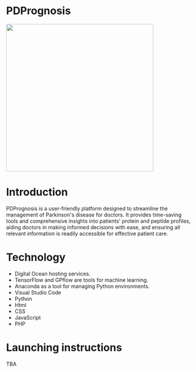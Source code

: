 # PDPrognosis
<img src="[/PDPrognosis.jpeg](https://github.com/ReemB4/2024-GP-08/blob/7659941b239245bc1cf5a51e9463a40896c91eff/PDPrognosis.jpeg)" width='400'>
<h1>Introduction</h1> 
<p>PDPrognosis is a user-friendly platform designed to streamline the management of Parkinson's disease for doctors. It provides time-saving tools and comprehensive insights into patients' protein and peptide profiles, aiding doctors in making informed decisions with ease, and ensuring all relevant information is readily accessible for effective patient care.</p>
<h1>Technology</h1> 
<ul>
<li>Digital Ocean hosting services.</li>
<li>TensorFlow and GPflow are tools for machine learning. </li>
<li>Anaconda as a tool for managing Python environments.</li>
<li>Visual Studio Code</li>
<li>Python</li>
<li>Html</li>
<li>CSS</li>
<li>JavaScript</li>
<li>PHP</li>
</ul>
<h1>Launching instructions</h1> 
<p>TBA</p>
